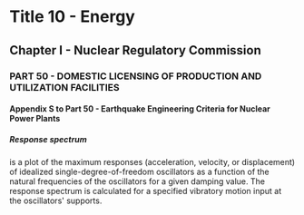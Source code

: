 
# Title 10 - Energy
## Chapter I - Nuclear Regulatory Commission
### PART 50 - DOMESTIC LICENSING OF PRODUCTION AND UTILIZATION FACILITIES
#### Appendix S to Part 50 - Earthquake Engineering Criteria for Nuclear Power Plants
##### Response spectrum

is a plot of the maximum responses (acceleration, velocity, or displacement) of idealized single-degree-of-freedom oscillators as a function of the natural frequencies of the oscillators for a given damping value. The response spectrum is calculated for a specified vibratory motion input at the oscillators' supports.
